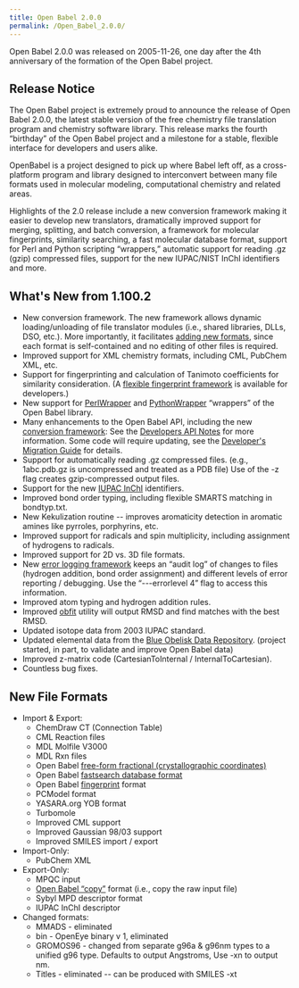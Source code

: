```yaml
---
title: Open Babel 2.0.0
permalink: /Open_Babel_2.0.0/
---
```


Open Babel 2.0.0 was released on 2005-11-26, one day after the 4th anniversary of the formation of the Open Babel project.

Release Notice
--------------

The Open Babel project is extremely proud to announce the release of Open Babel 2.0.0, the latest stable version of the free chemistry file translation program and chemistry software library. This release marks the fourth “birthday” of the Open Babel project and a milestone for a stable, flexible interface for developers and users alike.

OpenBabel is a project designed to pick up where Babel left off, as a cross-platform program and library designed to interconvert between many file formats used in molecular modeling, computational chemistry and related areas.

Highlights of the 2.0 release include a new conversion framework making it easier to develop new translators, dramatically improved support for merging, splitting, and batch conversion, a framework for molecular fingerprints, similarity searching, a fast molecular database format, support for Perl and Python scripting “wrappers,” automatic support for reading .gz (gzip) compressed files, support for the new IUPAC/NIST InChI identifiers and more.

What's New from 1.100.2
-----------------------

-   New conversion framework. The new framework allows dynamic loading/unloading of file translator modules (i.e., shared libraries, DLLs, DSO, etc.). More importantly, it facilitates [adding new formats](http://openbabel.sourceforge.net/howto-add-a-format.shtml), since each format is self-contained and no editing of other files is required.
-   Improved support for XML chemistry formats, including CML, PubChem XML, etc.
-   Support for fingerprinting and calculation of Tanimoto coefficients for similarity consideration. (A [flexible fingerprint framework](http://openbabel.sourceforge.net/api/classOpenBabel_1_1OBFingerprint.shtml) is available for developers.)
-   New support for [PerlWrapper](/PerlWrapper "wikilink") and [PythonWrapper](/PythonWrapper "wikilink") “wrappers” of the Open Babel library.
-   Many enhancements to the Open Babel API, including the new [conversion framework](http://openbabel.sourceforge.net/api/classOpenBabel_1_1OBConversion.shtml): See the [Developers API Notes](http://openbabel.sourceforge.net/api/) for more information. Some code will require updating, see the [Developer's Migration Guide](/Migration_to_2.0 "wikilink") for details.
-   Support for automatically reading .gz compressed files. (e.g., 1abc.pdb.gz is uncompressed and treated as a PDB file) Use of the -z flag creates gzip-compressed output files.
-   Support for the new [IUPAC InChI](http://www.iupac.org/inchi/) identifiers.
-   Improved bond order typing, including flexible SMARTS matching in bondtyp.txt.
-   New Kekulization routine -- improves aromaticity detection in aromatic amines like pyrroles, porphyrins, etc.
-   Improved support for radicals and spin multiplicity, including assignment of hydrogens to radicals.
-   Improved support for 2D vs. 3D file formats.
-   New [error logging framework](http://openbabel.sourceforge.net/api/classOpenBabel_1_1OBMessageHandler.shtml) keeps an “audit log” of changes to files (hydrogen addition, bond order assignment) and different levels of error reporting / debugging.
    Use the “---errorlevel 4” flag to access this information.
-   Improved atom typing and hydrogen addition rules.
-   Improved [obfit](/obfit "wikilink") utility will output RMSD and find matches with the best RMSD.
-   Updated isotope data from 2003 IUPAC standard.
-   Updated elemental data from the [Blue Obelisk Data Repository](http://www.blueobelisk.org/repos/blueobelisk/). (project started, in part, to validate and improve Open Babel data)
-   Improved z-matrix code (CartesianToInternal / InternalToCartesian).
-   Countless bug fixes.

New File Formats
----------------

-   Import & Export:
    -   ChemDraw CT (Connection Table)
    -   CML Reaction files
    -   MDL Molfile V3000
    -   MDL Rxn files
    -   Open Babel [free-form fractional (crystallographic coordinates)](http://openbabel.sourceforge.net/formats/fract.shtml)
    -   Open Babel [fastsearch database format](http://openbabel.sourceforge.net/formats/fs.shtml)
    -   Open Babel [fingerprint](http://openbabel.sourceforge.net/formats/fpt.shtml) format
    -   PCModel format
    -   YASARA.org YOB format
    -   Turbomole
    -   Improved CML support
    -   Improved Gaussian 98/03 support
    -   Improved SMILES import / export
-   Import-Only:
    -   PubChem XML
-   Export-Only:
    -   MPQC input
    -   [Open Babel “copy”](http://openbabel.sourceforge.net/formats/copy.shtml) format (i.e., copy the raw input file)
    -   Sybyl MPD descriptor format
    -   IUPAC InChI descriptor
-   Changed formats:
    -   MMADS - eliminated
    -   bin - OpenEye binary v 1, eliminated
    -   GROMOS96 - changed from separate g96a & g96nm types to a unified g96 type. Defaults to output Angstroms, Use -xn to output nm.
    -   Titles - eliminated -- can be produced with SMILES -xt

